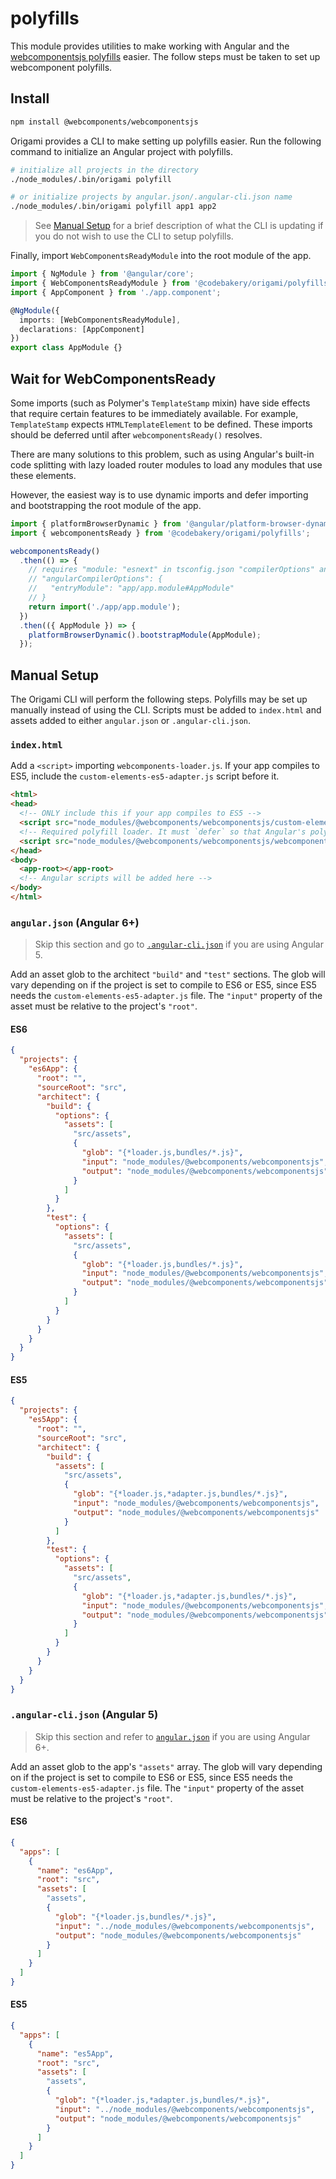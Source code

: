 # polyfills

This module provides utilities to make working with Angular and the [webcomponentsjs polyfills](https://github.com/webcomponents/webcomponentsjs/) easier. The follow steps must be taken to set up webcomponent polyfills.

## Install

```sh
npm install @webcomponents/webcomponentsjs
```

Origami provides a CLI to make setting up polyfills easier. Run the following command to initialize an Angular project with polyfills.

```sh
# initialize all projects in the directory
./node_modules/.bin/origami polyfill

# or initialize projects by angular.json/.angular-cli.json name
./node_modules/.bin/origami polyfill app1 app2
```

> See [Manual Setup](#manual-setup) for a brief description of what the CLI is updating if you do not wish to use the CLI to setup polyfills.

Finally, import `WebComponentsReadyModule` into the root module of the app.

```ts
import { NgModule } from '@angular/core';
import { WebComponentsReadyModule } from '@codebakery/origami/polyfills';
import { AppComponent } from './app.component';

@NgModule({
  imports: [WebComponentsReadyModule],
  declarations: [AppComponent]
})
export class AppModule {}
```

## Wait for WebComponentsReady

Some imports (such as Polymer's `TemplateStamp` mixin) have side effects that require certain features to be immediately available. For example, `TemplateStamp` expects `HTMLTemplateElement` to be defined. These imports should be deferred until after `webcomponentsReady()` resolves.

There are many solutions to this problem, such as using Angular's built-in code splitting with lazy loaded router modules to load any modules that use these elements.

However, the easiest way is to use dynamic imports and defer importing and bootstrapping the root module of the app.

```ts
import { platformBrowserDynamic } from '@angular/platform-browser-dynamic';
import { webcomponentsReady } from '@codebakery/origami/polyfills';

webcomponentsReady()
  .then(() => {
    // requires "module: "esnext" in tsconfig.json "compilerOptions" and
    // "angularCompilerOptions": {
    //   "entryModule": "app/app.module#AppModule"
    // }
    return import('./app/app.module');
  })
  .then(({ AppModule }) => {
    platformBrowserDynamic().bootstrapModule(AppModule);
  });
```

## Manual Setup

The Origami CLI will perform the following steps. Polyfills may be set up manually instead of using the CLI. Scripts must be added to `index.html` and assets added to either `angular.json` or `.angular-cli.json`.

### `index.html`

Add a `<script>` importing `webcomponents-loader.js`. If your app compiles to ES5, include the `custom-elements-es5-adapter.js` script before it.

```html
<html>
<head>
  <!-- ONLY include this if your app compiles to ES5 -->
  <script src="node_modules/@webcomponents/webcomponentsjs/custom-elements-es5-adapter.js"></script>
  <!-- Required polyfill loader. It must `defer` so that Angular's polyfills load first. -->
  <script src="node_modules/@webcomponents/webcomponentsjs/webcomponents-loader.js" defer></script>
</head>
<body>
  <app-root></app-root>
  <!-- Angular scripts will be added here -->
</body>
</html>
```

### `angular.json` (Angular 6+)

> Skip this section and go to [`.angular-cli.json`](#angular-clijson-angular-5) if you are using Angular 5.

Add an asset glob to the architect `"build"` and `"test"` sections. The glob will vary depending on if the project is set to compile to ES6 or ES5, since ES5 needs the `custom-elements-es5-adapter.js` file. The `"input"` property of the asset must be relative to the project's `"root"`.

#### ES6

```json
{
  "projects": {
    "es6App": {
      "root": "",
      "sourceRoot": "src",
      "architect": {
        "build": {
          "options": {
            "assets": [
              "src/assets",
              {
                "glob": "{*loader.js,bundles/*.js}",
                "input": "node_modules/@webcomponents/webcomponentsjs",
                "output": "node_modules/@webcomponents/webcomponentsjs"
              }
            ]
          }
        },
        "test": {
          "options": {
            "assets": [
              "src/assets",
              {
                "glob": "{*loader.js,bundles/*.js}",
                "input": "node_modules/@webcomponents/webcomponentsjs",
                "output": "node_modules/@webcomponents/webcomponentsjs"
              }
            ]
          }
        }
      }
    }
  }
}
```

#### ES5

```json
{
  "projects": {
    "es5App": {
      "root": "",
      "sourceRoot": "src",
      "architect": {
        "build": {
          "assets": [
            "src/assets",
            {
              "glob": "{*loader.js,*adapter.js,bundles/*.js}",
              "input": "node_modules/@webcomponents/webcomponentsjs",
              "output": "node_modules/@webcomponents/webcomponentsjs"
            }
          ]
        },
        "test": {
          "options": {
            "assets": [
              "src/assets",
              {
                "glob": "{*loader.js,*adapter.js,bundles/*.js}",
                "input": "node_modules/@webcomponents/webcomponentsjs",
                "output": "node_modules/@webcomponents/webcomponentsjs"
              }
            ]
          }
        }
      }
    }
  }
}
```

### `.angular-cli.json` (Angular 5)

> Skip this section and refer to [`angular.json`](#angularjson-angular-6) if you are using Angular 6+.

Add an asset glob to the app's `"assets"` array. The glob will vary depending on if the project is set to compile to ES6 or ES5, since ES5 needs the `custom-elements-es5-adapter.js` file. The `"input"` property of the asset must be relative to the project's `"root"`.

#### ES6

```json
{
  "apps": [
    {
      "name": "es6App",
      "root": "src",
      "assets": [
        "assets",
        {
          "glob": "{*loader.js,bundles/*.js}",
          "input": "../node_modules/@webcomponents/webcomponentsjs",
          "output": "node_modules/@webcomponents/webcomponentsjs"
        }
      ]
    }
  ]
}
```

#### ES5

```json
{
  "apps": [
    {
      "name": "es5App",
      "root": "src",
      "assets": [
        "assets",
        {
          "glob": "{*loader.js,*adapter.js,bundles/*.js}",
          "input": "../node_modules/@webcomponents/webcomponentsjs",
          "output": "node_modules/@webcomponents/webcomponentsjs"
        }
      ]
    }
  ]
}
```
